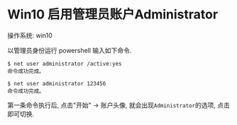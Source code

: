 # Win10 启用管理员账户Administrator

操作系统: win10

以管理员身份运行 powershell 输入如下命令.

```console
$ net user administrator /active:yes
命令成功完成。

$ net user administrator 123456
命令成功完成。
```

第一条命令执行后, 点击"开始" -> 账户头像, 就会出现`Administrator`的选项, 点击即可切换.
